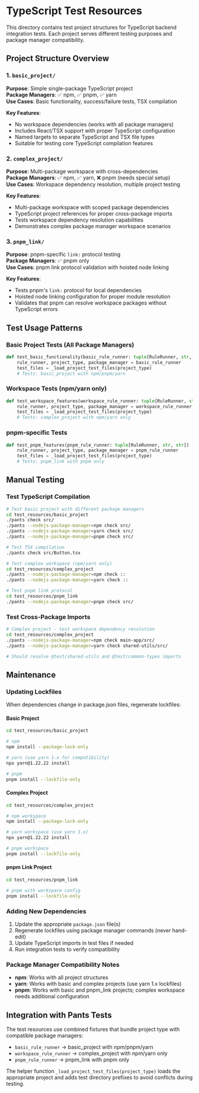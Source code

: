# TypeScript Test Resources

This directory contains test project structures for TypeScript backend integration tests. Each project serves different testing purposes and package manager compatibility.

## Project Structure Overview

### 1. `basic_project/` 
**Purpose**: Simple single-package TypeScript project  
**Package Managers**: ✅ npm, ✅ pnpm, ✅ yarn  
**Use Cases**: Basic functionality, success/failure tests, TSX compilation

**Key Features**:
- No workspace dependencies (works with all package managers)
- Includes React/TSX support with proper TypeScript configuration
- Named targets to separate TypeScript and TSX file types
- Suitable for testing core TypeScript compilation features

### 2. `complex_project/`
**Purpose**: Multi-package workspace with cross-dependencies  
**Package Managers**: ✅ npm, ✅ yarn, ❌ pnpm (needs special setup)  
**Use Cases**: Workspace dependency resolution, multiple project testing

**Key Features**:
- Multi-package workspace with scoped package dependencies
- TypeScript project references for proper cross-package imports
- Tests workspace dependency resolution capabilities
- Demonstrates complex package manager workspace scenarios

### 3. `pnpm_link/`
**Purpose**: pnpm-specific `link:` protocol testing  
**Package Managers**: ✅ pnpm only  
**Use Cases**: pnpm link protocol validation with hoisted node linking

**Key Features**:
- Tests pnpm's `link:` protocol for local dependencies
- Hoisted node linking configuration for proper module resolution
- Validates that pnpm can resolve workspace packages without TypeScript errors

## Test Usage Patterns

### Basic Project Tests (All Package Managers)
```python
def test_basic_functionality(basic_rule_runner: tuple[RuleRunner, str, str]) -> None:
    rule_runner, project_type, package_manager = basic_rule_runner
    test_files = _load_project_test_files(project_type)
    # Tests: basic_project with npm/pnpm/yarn
```

### Workspace Tests (npm/yarn only)  
```python
def test_workspace_features(workspace_rule_runner: tuple[RuleRunner, str, str]) -> None:
    rule_runner, project_type, package_manager = workspace_rule_runner
    test_files = _load_project_test_files(project_type)
    # Tests: complex_project with npm/yarn only
```

### pnpm-specific Tests
```python
def test_pnpm_features(pnpm_rule_runner: tuple[RuleRunner, str, str]) -> None:
    rule_runner, project_type, package_manager = pnpm_rule_runner
    test_files = _load_project_test_files(project_type)
    # Tests: pnpm_link with pnpm only
```

## Manual Testing

### Test TypeScript Compilation
```bash
# Test basic project with different package managers
cd test_resources/basic_project
./pants check src/
./pants --nodejs-package-manager=npm check src/
./pants --nodejs-package-manager=yarn check src/  
./pants --nodejs-package-manager=pnpm check src/

# Test TSX compilation
./pants check src/Button.tsx

# Test complex workspace (npm/yarn only)
cd test_resources/complex_project  
./pants --nodejs-package-manager=npm check ::
./pants --nodejs-package-manager=yarn check ::

# Test pnpm link protocol
cd test_resources/pnpm_link
./pants --nodejs-package-manager=pnpm check src/
```

### Test Cross-Package Imports
```bash
# Complex project - test workspace dependency resolution
cd test_resources/complex_project
./pants --nodejs-package-manager=npm check main-app/src/
./pants --nodejs-package-manager=yarn check shared-utils/src/

# Should resolve @test/shared-utils and @test/common-types imports
```

## Maintenance

### Updating Lockfiles

When dependencies change in package.json files, regenerate lockfiles:

#### Basic Project
```bash
cd test_resources/basic_project

# npm
npm install --package-lock-only

# yarn (use yarn 1.x for compatibility)
npx yarn@1.22.22 install

# pnpm  
pnpm install --lockfile-only
```

#### Complex Project  
```bash
cd test_resources/complex_project

# npm workspace
npm install --package-lock-only

# yarn workspace (use yarn 1.x)
npx yarn@1.22.22 install  

# pnpm workspace
pnpm install --lockfile-only
```

#### pnpm Link Project
```bash
cd test_resources/pnpm_link

# pnpm with workspace config
pnpm install --lockfile-only
```

### Adding New Dependencies

1. Update the appropriate `package.json` file(s)
2. Regenerate lockfiles using package manager commands (never hand-edit)
3. Update TypeScript imports in test files if needed
4. Run integration tests to verify compatibility

### Package Manager Compatibility Notes

- **npm**: Works with all project structures
- **yarn**: Works with basic and complex projects (use yarn 1.x lockfiles)  
- **pnpm**: Works with basic and pnpm_link projects; complex workspace needs additional configuration

## Integration with Pants Tests

The test resources use combined fixtures that bundle project type with compatible package managers:

- `basic_rule_runner` → basic_project with npm/pnpm/yarn
- `workspace_rule_runner` → complex_project with npm/yarn only
- `pnpm_rule_runner` → pnpm_link with pnpm only

The helper function `_load_project_test_files(project_type)` loads the appropriate project and adds test directory prefixes to avoid conflicts during testing.
